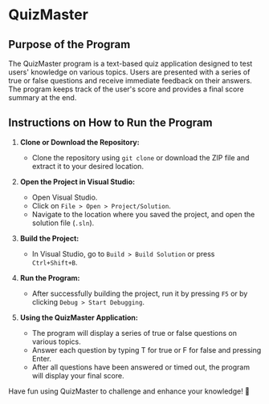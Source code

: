 # QuizMaster


## Purpose of the Program
 
 The QuizMaster program is a text-based quiz application designed to test users' knowledge on various topics. Users are presented with a series of true or false questions and receive immediate feedback on their answers. The program keeps track of the user's score and provides a final score summary at the end.

 
## Instructions on How to Run the Program
 
1. **Clone or Download the Repository:**
   - Clone the repository using `git clone` or download the ZIP file and extract it to your desired location.
 
2. **Open the Project in Visual Studio:**
   - Open Visual Studio.
   - Click on `File > Open > Project/Solution`.
   - Navigate to the location where you saved the project, and open the solution file (`.sln`).
 
3. **Build the Project:**
   - In Visual Studio, go to `Build > Build Solution` or press `Ctrl+Shift+B`.
 
4. **Run the Program:**
   - After successfully building the project, run it by pressing `F5` or by clicking `Debug > Start Debugging`.
 
5. **Using the QuizMaster Application:**
	- The program will display a series of true or false questions on various topics.
	- Answer each question by typing T for true or F for false and pressing Enter.
	- After all questions have been answered or timed out, the program will display your final score.


Have fun using QuizMaster to challenge and enhance your knowledge! :star2: